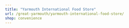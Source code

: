 ```yaml
---
title: "Yarmouth International Food Store"
url: /great-yarmouth/yarmouth-international-food-store/
shop: convenience
---
```

